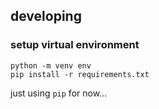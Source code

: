 ## developing

### setup virtual environment

```
python -m venv env
pip install -r requirements.txt
```

just using `pip` for now...

